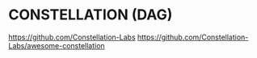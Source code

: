 
# CONSTELLATION (DAG)

https://github.com/Constellation-Labs
https://github.com/Constellation-Labs/awesome-constellation